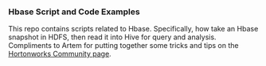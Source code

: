 <h3>Hbase Script and Code Examples</h3>
<p>
This repo contains scripts related to Hbase. Specifically, how take an Hbase snapshot in HDFS, then read it into Hive for query and analysis. Compliments to Artem for putting together some tricks and tips on the <a href="https://community.hortonworks.com/articles/14806/working-with-hbase-and-hive-wip.html">Hortonworks Community page</a>. 
</p>
